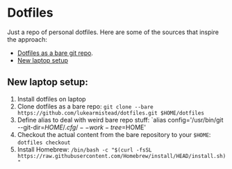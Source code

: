 # Dotfiles

Just a repo of personal dotfiles. Here are some of the sources that inspire the approach:
- [Dotfiles as a bare git repo](https://www.atlassian.com/git/tutorials/dotfiles).
- [New laptop setup](https://cpojer.net/posts/set-up-a-new-mac-fast)

## New laptop setup:

1. Install dotfiles on laptop 
  1. Clone dotfiles as a bare repo: `git clone --bare https://github.com/lukearmistead/dotfiles.git $HOME/dotfiles`
  1. Define alias to deal with weird bare repo stuff: `alias config='/usr/bin/git --git-dir=$HOME/.cfg/ --work-tree=$HOME'
  1. Checkout the actual content from the bare repository to your `$HOME`: `dotfiles checkout`
1. Install Homebrew: `/bin/bash -c "$(curl -fsSL https://raw.githubusercontent.com/Homebrew/install/HEAD/install.sh)"`
